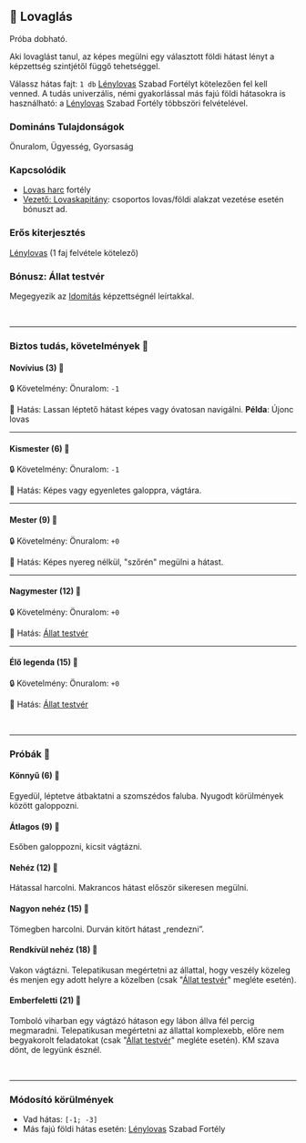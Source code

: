 ## 🔵 Lovaglás

Próba dobható.

Aki lovaglást tanul, az képes megülni egy választott földi hátast lényt a képzettség szintjétől függő tehetséggel.

Válassz hátas fajt: `1 db` [Lénylovas](../fortelyok.szabad/lenylovas.md) Szabad Fortélyt kötelezően fel kell venned. A tudás univerzális, némi gyakorlással más fajú földi hátasokra is használható: a [Lénylovas](../fortelyok.szabad/lenylovas.md) Szabad Fortély többszöri felvételével.

### Domináns Tulajdonságok

Önuralom, Ügyesség, Gyorsaság

### Kapcsolódik

- [Lovas harc](../fortelyok.harci/lovas_harc.md) fortély
- [Vezető: Lovaskapitány](../fortelyok.harci/vezeto_lovaskapitany.md): csoportos lovas/földi alakzat vezetése esetén bónuszt ad.

### Erős kiterjesztés

[Lénylovas](../fortelyok.szabad/lenylovas.md) (1 faj felvétele kötelező)

### Bónusz: Állat testvér

Megegyezik az [Idomítás](../kepzettsegek.szekunder/idomitas.md#b%C3%B3nusz-%C3%A1llat-testv%C3%A9r) képzettségnél leírtakkal.

<br />

---
### Biztos tudás, követelmények 📖

#### Novívius (3) 📖

🔒 Követelmény: Önuralom: `-1`

🌟 Hatás: Lassan léptető hátast képes vagy óvatosan navigálni. **Példa**: Újonc lovas

---
#### Kismester (6) 📖

🔒 Követelmény: Önuralom: `-1`

🌟 Hatás: Képes vagy egyenletes galoppra, vágtára.

---
#### Mester (9) 📖

🔒 Követelmény: Önuralom: `+0`

🌟 Hatás: Képes nyereg nélkül, "szőrén" megülni a hátast.

---
#### Nagymester (12) 📖

🔒 Követelmény: Önuralom: `+0`

🌟 Hatás: [Állat testvér](#b%C3%B3nusz-%C3%A1llat-testv%C3%A9r)

---
#### Élő legenda (15) 📖

🔒 Követelmény: Önuralom: `+0`

🌟 Hatás: [Állat testvér](#b%C3%B3nusz-%C3%A1llat-testv%C3%A9r)

<br />

---
### Próbák 🎲

#### Könnyű (6) 🎲 

Egyedül, léptetve átbaktatni a szomszédos faluba. Nyugodt körülmények között galoppozni.

#### Átlagos (9) 🎲 

Esőben galoppozni, kicsit vágtázni.

#### Nehéz (12) 🎲 

Hátassal harcolni. Makrancos hátast először sikeresen megülni.

#### Nagyon nehéz (15) 🎲 

Tömegben harcolni. Durván kitört hátast „rendezni”.

#### Rendkívül nehéz (18) 🎲 

Vakon vágtázni. Telepatikusan megértetni az állattal, hogy veszély közeleg és menjen egy adott helyre a közelben (csak "[Állat testvér](#b%C3%B3nusz-%C3%A1llat-testv%C3%A9r)" megléte esetén).

#### Emberfeletti (21) 🎲 

Tomboló viharban egy vágtázó hátason egy lábon állva fél percig megmaradni. Telepatikusan megértetni az állattal komplexebb, előre nem begyakorolt feladatokat (csak "[Állat testvér](#b%C3%B3nusz-%C3%A1llat-testv%C3%A9r)" megléte esetén). KM szava dönt, de legyünk észnél.

<br />

---
### Módosító körülmények

- Vad hátas: `[-1; -3]`
- Más fajú földi hátas esetén: [Lénylovas](../fortelyok.szabad/lenylovas.md) Szabad Fortély
